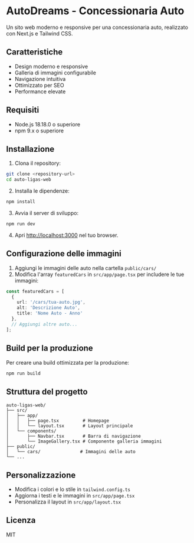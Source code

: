 # AutoDreams - Concessionaria Auto

Un sito web moderno e responsive per una concessionaria auto, realizzato con Next.js e Tailwind CSS.

## Caratteristiche

- Design moderno e responsive
- Galleria di immagini configurabile
- Navigazione intuitiva
- Ottimizzato per SEO
- Performance elevate

## Requisiti

- Node.js 18.18.0 o superiore
- npm 9.x o superiore

## Installazione

1. Clona il repository:
```bash
git clone <repository-url>
cd auto-ligas-web
```

2. Installa le dipendenze:
```bash
npm install
```

3. Avvia il server di sviluppo:
```bash
npm run dev
```

4. Apri [http://localhost:3000](http://localhost:3000) nel tuo browser.

## Configurazione delle immagini

1. Aggiungi le immagini delle auto nella cartella `public/cars/`
2. Modifica l'array `featuredCars` in `src/app/page.tsx` per includere le tue immagini:

```typescript
const featuredCars = [
  {
    url: '/cars/tua-auto.jpg',
    alt: 'Descrizione Auto',
    title: 'Nome Auto - Anno'
  },
  // Aggiungi altre auto...
];
```

## Build per la produzione

Per creare una build ottimizzata per la produzione:

```bash
npm run build
```

## Struttura del progetto

```
auto-ligas-web/
├── src/
│   ├── app/
│   │   ├── page.tsx         # Homepage
│   │   └── layout.tsx       # Layout principale
│   └── components/
│       ├── Navbar.tsx       # Barra di navigazione
│       └── ImageGallery.tsx # Componente galleria immagini
├── public/
│   └── cars/               # Immagini delle auto
└── ...
```

## Personalizzazione

- Modifica i colori e lo stile in `tailwind.config.ts`
- Aggiorna i testi e le immagini in `src/app/page.tsx`
- Personalizza il layout in `src/app/layout.tsx`

## Licenza

MIT

